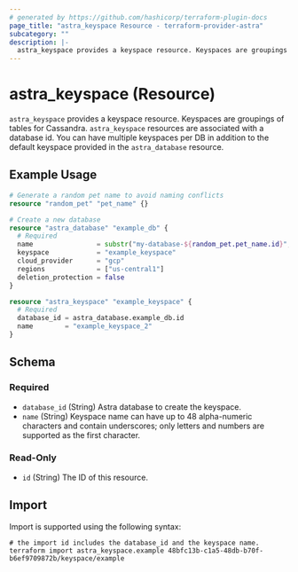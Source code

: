 ```yaml
---
# generated by https://github.com/hashicorp/terraform-plugin-docs
page_title: "astra_keyspace Resource - terraform-provider-astra"
subcategory: ""
description: |-
  astra_keyspace provides a keyspace resource. Keyspaces are groupings of tables for Cassandra. astra_keyspace resources are associated with a database id. You can have multiple keyspaces per DB in addition to the default keyspace provided in the astra_database resource.
---
```


# astra_keyspace (Resource)

`astra_keyspace` provides a keyspace resource. Keyspaces are groupings of tables for Cassandra. `astra_keyspace` resources are associated with a database id. You can have multiple keyspaces per DB in addition to the default keyspace provided in the `astra_database` resource.

## Example Usage

```terraform
# Generate a random pet name to avoid naming conflicts
resource "random_pet" "pet_name" {}

# Create a new database
resource "astra_database" "example_db" {
  # Required
  name                = substr("my-database-${random_pet.pet_name.id}", 0, 50)
  keyspace            = "example_keyspace"
  cloud_provider      = "gcp"
  regions             = ["us-central1"]
  deletion_protection = false
}

resource "astra_keyspace" "example_keyspace" {
  # Required
  database_id = astra_database.example_db.id
  name        = "example_keyspace_2"
}
```

<!-- schema generated by tfplugindocs -->
## Schema

### Required

- `database_id` (String) Astra database to create the keyspace.
- `name` (String) Keyspace name can have up to 48 alpha-numeric characters and contain underscores; only letters and numbers are supported as the first character.

### Read-Only

- `id` (String) The ID of this resource.

## Import

Import is supported using the following syntax:

```shell
# the import id includes the database_id and the keyspace name.
terraform import astra_keyspace.example 48bfc13b-c1a5-48db-b70f-b6ef9709872b/keyspace/example
```
